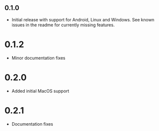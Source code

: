 ## 0.1.0

- Initial release with support for Android, Linux and Windows. See known issues in the readme for currently missing features.

# 0.1.2

- Minor documentation fixes

# 0.2.0

- Added initial MacOS support

# 0.2.1

- Documentation fixes
